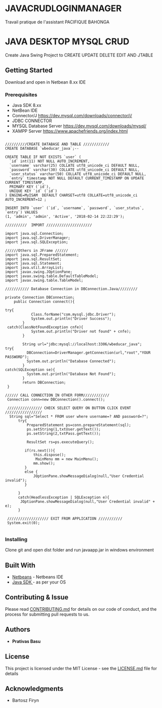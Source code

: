 # JAVACRUDLOGINMANAGER
Travail pratique de l'assistant PACIFIQUE BAHONGA

# JAVA DESKTOP MYSQL CRUD

Create Java Swing Project to CREATE UPDATE DELETE EDIT AND JTABLE

## Getting Started

Download and open in Netbean 8.xx IDE
### Prerequisites
* Java SDK 8.xx
* NetBean IDE
* Connector/J  https://dev.mysql.com/downloads/connector/j/
* JDBC CONNECTOR
* MYSQL Database Server https://dev.mysql.com/downloads/mysql/
* XAMPP Server https://www.apachefriends.org/index.html

```

//////////CREATE DATABASE AND TABLE ////////////
CREATE DATABASE `wbeducar_java`;--

CREATE TABLE IF NOT EXISTS `user` (
  `id` int(11) NOT NULL AUTO_INCREMENT,
  `username` varchar(25) COLLATE utf8_unicode_ci DEFAULT NULL,
  `password` varchar(30) COLLATE utf8_unicode_ci DEFAULT NULL,
  `user_status` varchar(50) COLLATE utf8_unicode_ci DEFAULT NULL,
  `entry` timestamp NOT NULL DEFAULT CURRENT_TIMESTAMP ON UPDATE CURRENT_TIMESTAMP,
  PRIMARY KEY (`id`),
  UNIQUE KEY `id` (`id`)
) ENGINE=MyISAM  DEFAULT CHARSET=utf8 COLLATE=utf8_unicode_ci AUTO_INCREMENT=12 ;

INSERT INTO `user` (`id`, `username`, `password`, `user_status`, `entry`) VALUES
(1, 'admin', 'admin', 'Active', '2018-02-14 22:22:29');

//////////  IMPORT /////////////////////

import java.sql.Connection;
import java.sql.DriverManager;
import java.sql.SQLException;

//////Others in JFrame //////
import java.sql.PreparedStatement;
import java.sql.ResultSet;
import java.sql.Statement;
import java.util.ArrayList;
import javax.swing.JOptionPane;
import javax.swing.table.DefaultTableModel;
import javax.swing.table.TableModel;

/////////// Database Connection in DBConnection.Java/////////

private Connection DBConnection;
    public Connection connect(){
    
try{
            Class.forName("com.mysql.jdbc.Driver");
            System.out.println("Driver Success");            
        }
 catch(ClassNotFoundException cnfe){
            System.out.println("Driver not found" + cnfe);
        }  
        
        String url="jdbc:mysql://localhost:3306/wbeducar_java";        
try{
          DBConnection=DriverManager.getConnection(url,"root","YOUR PASSWORD");
          System.out.println("Database Connected");
        }
catch(SQLException se){
          System.out.println("Database Not Found");  
        }
        return DBConnection;       
 }     
    
////// CALL CONNECTION IN OTHER FORM////////////
 Connection conn=new DBConnection().connect();
 
 //////////////// CHECK SELECT QUERY ON BUTTON CLICK EVENT  ///////////////// 
  String sql="Select * FROM user where username=? AND password=?";
      try{
          PreparedStatement ps=conn.prepareStatement(sql);
          ps.setString(1,txtUser.getText());
          ps.setString(2,txtPass.getText());
          
          ResultSet rs=ps.executeQuery();
          
         if(rs.next()){
             this.dispose();
              MainMenu mm = new MainMenu();
             mm.show();
         }
         else {
             JOptionPane.showMessageDialog(null,"User Credential invalid");
         }
          
      }
      catch(HeadlessException | SQLException e){
       JOptionPane.showMessageDialog(null,"User Credential invalid" + e);   
      }
    
 /////////////////// EXIT FROM APPLICATION ///////////
 System.exit(0);
 
```

### Installing

Clone git and open dist folder and run javaapp.jar in windows environment


## Built With

* [Netbeans](https://netbeans.org/downloads/) - Netbeans IDE
* [Java SDK ](http://www.oracle.com/technetwork/java/javase/downloads/jdk8-downloads-2133151.html) - as per your OS

## Contributing & Issue

Please read [CONTRIBUTING.md](https://github.com/dodobasu/java_swing_mysql_crud/issues) for details on our code of conduct, and the process for submitting pull requests to us.


## Authors

* **Prativas Basu** 


## License

This project is licensed under the MIT License - see the [LICENSE.md](LICENSE.md) file for details

## Acknowledgments

* Bartosz Firyn
